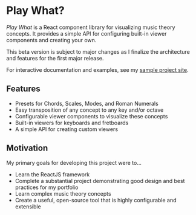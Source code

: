 # Play What?

*Play What* is a React component library for visualizing music theory concepts. It provides a simple API for configuring built-in viewer components and creating your own.

This beta version is subject to major changes as I finalize the architecture and features for the first major release.

For interactive documentation and examples, see my [sample project site](https://dan9418.github.io/play-what-sample/).

## Features

- Presets for Chords, Scales, Modes, and Roman Numerals
- Easy transposition of any concept to any key and/or octave
- Configurable viewer components to visualize these concepts
- Built-in viewers for keyboards and fretboards
- A simple API for creating custom viewers

## Motivation

My primary goals for developing this project were to...

- Learn the ReactJS framework
- Complete a substantial project demonstrating good design and best practices for my portfolio
- Learn complex music theory concepts
- Create a useful, open-source tool that is highly configurable and extensible
